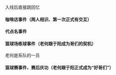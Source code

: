 入线后直接跳回忆

#### 咖啡店事件（两人相识、第一次正式有交互）



#### 代点名事件



#### 篮球场练球事件（老何跟于阳成为哥们的契机）

老何是系队的一员



#### 篮球赛事件、赛后庆功（老何跟于阳正式成为“好哥们”）

